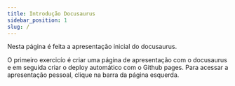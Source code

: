 ```yaml
---
title: Introdução Docusaurus
sidebar_position: 1
slug: /
---
```


Nesta página é feita a apresentação inicial do docusaurus. 

O primeiro exercicío é criar uma página de apresentação com o docusaurus e em seguida criar o deploy automático com o Github pages.
Para acessar a apresentação pessoal, clique na barra da página esquerda. 